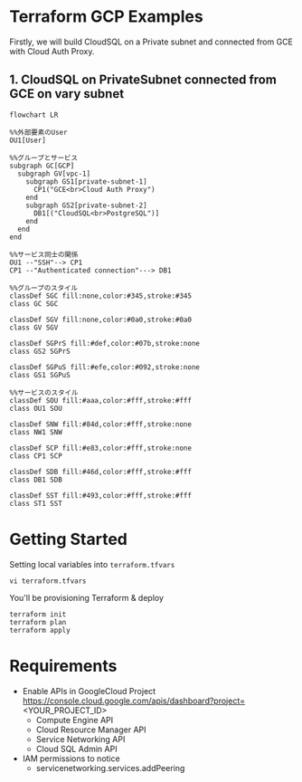 # Terraform GCP Examples

Firstly, we will build CloudSQL on a Private subnet and connected from GCE with Cloud Auth Proxy.

## 1. CloudSQL on PrivateSubnet connected from GCE on vary subnet

```mermaid
flowchart LR

%%外部要素のUser
OU1[User]

%%グループとサービス
subgraph GC[GCP]
  subgraph GV[vpc-1]
    subgraph GS1[private-subnet-1]
      CP1("GCE<br>Cloud Auth Proxy")
    end
    subgraph GS2[private-subnet-2]
      DB1[("CloudSQL<br>PostgreSQL")]
    end
  end
end

%%サービス同士の関係
OU1 --"SSH"--> CP1
CP1 --"Authenticated connection"---> DB1

%%グループのスタイル
classDef SGC fill:none,color:#345,stroke:#345
class GC SGC

classDef SGV fill:none,color:#0a0,stroke:#0a0
class GV SGV

classDef SGPrS fill:#def,color:#07b,stroke:none
class GS2 SGPrS

classDef SGPuS fill:#efe,color:#092,stroke:none
class GS1 SGPuS

%%サービスのスタイル
classDef SOU fill:#aaa,color:#fff,stroke:#fff
class OU1 SOU

classDef SNW fill:#84d,color:#fff,stroke:none
class NW1 SNW

classDef SCP fill:#e83,color:#fff,stroke:none
class CP1 SCP

classDef SDB fill:#46d,color:#fff,stroke:#fff
class DB1 SDB

classDef SST fill:#493,color:#fff,stroke:#fff
class ST1 SST

```


# Getting Started

Setting local variables into `terraform.tfvars`
```
vi terraform.tfvars
```

You'll be provisioning Terraform  & deploy
```
terraform init
terraform plan
terraform apply
```


# Requirements
- Enable APIs in GoogleCloud Project  
  https://console.cloud.google.com/apis/dashboard?project=<YOUR_PROJECT_ID>
  - Compute Engine API
  - Cloud Resource Manager API
  - Service Networking API
  - Cloud SQL Admin API
- IAM permissions to notice
  - servicenetworking.services.addPeering
